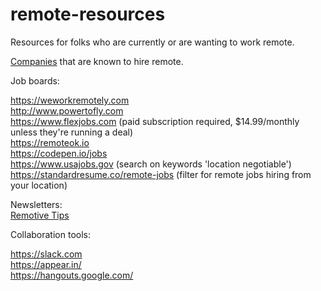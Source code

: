 # remote-resources
Resources for folks who are currently or are wanting to work remote.  
  

[Companies](https://github.com/jessicard/remote-jobs) that are known to hire remote.

Job boards:

https://weworkremotely.com  
http://www.powertofly.com  
https://www.flexjobs.com (paid subscription required, $14.99/monthly unless they're running a deal)  
https://remoteok.io  
https://codepen.io/jobs  
https://www.usajobs.gov (search on keywords 'location negotiable')
https://standardresume.co/remote-jobs (filter for remote jobs hiring from your location)

Newsletters:  
[Remotive Tips](https://remoteworking.curated.co)  

Collaboration tools:

https://slack.com  
https://appear.in/  
https://hangouts.google.com/
